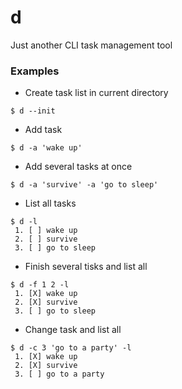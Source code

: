 # d
Just another CLI task management tool

### Examples
- Create task list in current directory
```
$ d --init
```
- Add task
```
$ d -a 'wake up'
```
- Add several tasks at once
```
$ d -a 'survive' -a 'go to sleep'
```
- List all tasks
```
$ d -l
 1. [ ] wake up
 2. [ ] survive
 3. [ ] go to sleep
```
- Finish several tisks and list all
```
$ d -f 1 2 -l
 1. [X] wake up
 2. [X] survive
 3. [ ] go to sleep
```
- Change task and list all
```
$ d -c 3 'go to a party' -l
 1. [X] wake up
 2. [X] survive
 3. [ ] go to a party
```
